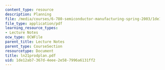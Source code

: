 ```yaml
---
content_type: resource
description: Planning
file: /media/courses/6-780-semiconductor-manufacturing-spring-2003/1de12ab7367d4eee2e587996a6131ff2_ln21prodplan.pdf
file_type: application/pdf
learning_resource_types:
- Lecture Notes
ocw_type: OCWFile
parent_title: Lecture Notes
parent_type: CourseSection
resourcetype: Document
title: ln21prodplan.pdf
uid: 1de12ab7-367d-4eee-2e58-7996a6131ff2
---
```

